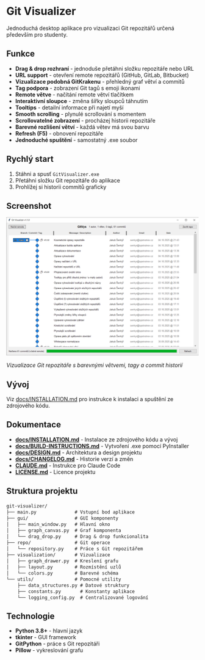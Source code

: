 # Git Visualizer

Jednoduchá desktop aplikace pro vizualizaci Git repozitářů určená především pro studenty.

## Funkce

- **Drag & drop rozhraní** - jednoduše přetáhni složku repozitáře nebo URL
- **URL support** - otevření remote repozitářů (GitHub, GitLab, Bitbucket)
- **Vizualizace podobná GitKrakenu** - přehledný graf větví a commitů
- **Tag podpora** - zobrazení Git tagů s emoji ikonami
- **Remote větve** - načítání remote větví tlačítkem
- **Interaktivní sloupce** - změna šířky sloupců táhnutím
- **Tooltips** - detailní informace při najetí myší
- **Smooth scrolling** - plynulé scrollování s momentem
- **Scrollovatelné zobrazení** - procházej historii repozitáře
- **Barevné rozlišení větví** - každá větev má svou barvu
- **Refresh (F5)** - obnovení repozitáře
- **Jednoduché spuštění** - samostatný .exe soubor

## Rychlý start

1. Stáhni a spusť `GitVisualizer.exe`
2. Přetáhni složku Git repozitáře do aplikace
3. Prohlížej si historii commitů graficky

## Screenshot

![Git Visualizer](docs/screenshot.png)

*Vizualizace Git repozitáře s barevnými větvemi, tagy a commit historií*

## Vývoj

Viz [docs/INSTALLATION.md](docs/INSTALLATION.md) pro instrukce k instalaci a spuštění ze zdrojového kódu.

## Dokumentace

- **[docs/INSTALLATION.md](docs/INSTALLATION.md)** - Instalace ze zdrojového kódu a vývoj
- **[docs/BUILD-INSTRUCTIONS.md](docs/BUILD-INSTRUCTIONS.md)** - Vytvoření .exe pomocí PyInstaller
- **[docs/DESIGN.md](docs/DESIGN.md)** - Architektura a design projektu
- **[docs/CHANGELOG.md](docs/CHANGELOG.md)** - Historie verzí a změn
- **[CLAUDE.md](CLAUDE.md)** - Instrukce pro Claude Code
- **[LICENSE.md](LICENSE.md)** - Licence projektu

## Struktura projektu

```
git-visualizer/
├── main.py              # Vstupní bod aplikace
├── gui/                 # GUI komponenty
│   ├── main_window.py   # Hlavní okno
│   ├── graph_canvas.py  # Graf komponenta
│   └── drag_drop.py     # Drag & drop funkcionalita
├── repo/                # Git operace
│   └── repository.py    # Práce s Git repozitářem
├── visualization/       # Vizualizace
│   ├── graph_drawer.py  # Kreslení grafu
│   ├── layout.py        # Rozmístění uzlů
│   └── colors.py        # Barevné schéma
└── utils/               # Pomocné utility
    ├── data_structures.py # Datové struktury
    ├── constants.py       # Konstanty aplikace
    └── logging_config.py  # Centralizované logování
```

## Technologie

- **Python 3.8+** - hlavní jazyk
- **tkinter** - GUI framework
- **GitPython** - práce s Git repozitáři
- **Pillow** - vykreslování grafu
